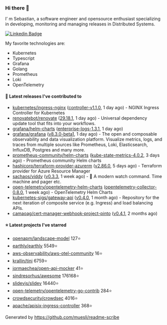 ### Hi there 👋

I’ m Sebastian, a software engineer and opensource enthusiast specializing in developing, monitoring and managing releases in Distributed Systems.

[![Linkedin Badge](https://img.shields.io/badge/-LinkedIn-blue?style=flat&logo=Linkedin&logoColor=white&link=https://www.linkedin.com/in/sebastian-poxhofer/)](https://www.linkedin.com/in/sebastian-poxhofer/)

My favorite technologies are:
 - Kubernetes
 - Typescript
 - Grafana
 - Golang
 - Prometheus
 - Loki
 - OpenTelemetry




#### 🚀 Latest releases I've contributed to

- [kubernetes/ingress-nginx](https://github.com/kubernetes/ingress-nginx) ([controller-v1.1.0](https://github.com/kubernetes/ingress-nginx/releases/tag/controller-v1.1.0), 1 day ago) - NGINX Ingress Controller for Kubernetes
- [renovatebot/renovate](https://github.com/renovatebot/renovate) ([29.18.1](https://github.com/renovatebot/renovate/releases/tag/29.18.1), 1 day ago) - Universal dependency update tool that fits into your workflows.
- [grafana/helm-charts](https://github.com/grafana/helm-charts) ([enterprise-logs-1.3.1](https://github.com/grafana/helm-charts/releases/tag/enterprise-logs-1.3.1), 1 day ago)
- [grafana/grafana](https://github.com/grafana/grafana) ([v8.3.0-beta1](https://github.com/grafana/grafana/releases/tag/v8.3.0-beta1), 1 day ago) - The open and composable observability and data visualization platform. Visualize metrics, logs, and traces from multiple sources like Prometheus, Loki, Elasticsearch, InfluxDB, Postgres and many more. 
- [prometheus-community/helm-charts](https://github.com/prometheus-community/helm-charts) ([kube-state-metrics-4.0.2](https://github.com/prometheus-community/helm-charts/releases/tag/kube-state-metrics-4.0.2), 3 days ago) - Prometheus community Helm charts
- [hashicorp/terraform-provider-azurerm](https://github.com/hashicorp/terraform-provider-azurerm) ([v2.86.0](https://github.com/hashicorp/terraform-provider-azurerm/releases/tag/v2.86.0), 5 days ago) - Terraform provider for Azure Resource Manager
- [sachaos/viddy](https://github.com/sachaos/viddy) ([v0.3.3](https://github.com/sachaos/viddy/releases/tag/v0.3.3), 1 week ago) - 👀 A modern watch command. Time machine and pager etc.
- [open-telemetry/opentelemetry-helm-charts](https://github.com/open-telemetry/opentelemetry-helm-charts) ([opentelemetry-collector-0.8.0](https://github.com/open-telemetry/opentelemetry-helm-charts/releases/tag/opentelemetry-collector-0.8.0), 1 week ago) - OpenTelemetry Helm Charts
- [kubernetes-sigs/gateway-api](https://github.com/kubernetes-sigs/gateway-api) ([v0.4.0](https://github.com/kubernetes-sigs/gateway-api/releases/tag/v0.4.0), 1 month ago) - Repository for the next iteration of composite service (e.g. Ingress) and load balancing APIs.
- [camaoag/cert-manager-webhook-project-pinto](https://github.com/camaoag/cert-manager-webhook-project-pinto) ([v0.4.1](https://github.com/camaoag/cert-manager-webhook-project-pinto/releases/tag/v0.4.1), 2 months ago)

#### ⭐ Latest projects I've starred

- [openapm/landscape-model](https://github.com/openapm/landscape-model}) 127⭐
- [earthly/earthly](https://github.com/earthly/earthly}) 5549⭐
- [aws-observability/aws-otel-community](https://github.com/aws-observability/aws-otel-community}) 16⭐
- [krallin/tini](https://github.com/krallin/tini}) 6759⭐
- [jormaechea/open-api-mocker](https://github.com/jormaechea/open-api-mocker}) 41⭐
- [sindresorhus/awesome](https://github.com/sindresorhus/awesome}) 176168⭐
- [slidevjs/slidev](https://github.com/slidevjs/slidev}) 16440⭐
- [open-telemetry/opentelemetry-go-contrib](https://github.com/open-telemetry/opentelemetry-go-contrib}) 284⭐
- [crowdsecurity/crowdsec](https://github.com/crowdsecurity/crowdsec}) 4016⭐
- [apache/apisix-ingress-controller](https://github.com/apache/apisix-ingress-controller}) 368⭐



Generated by https://github.com/muesli/readme-scribe
